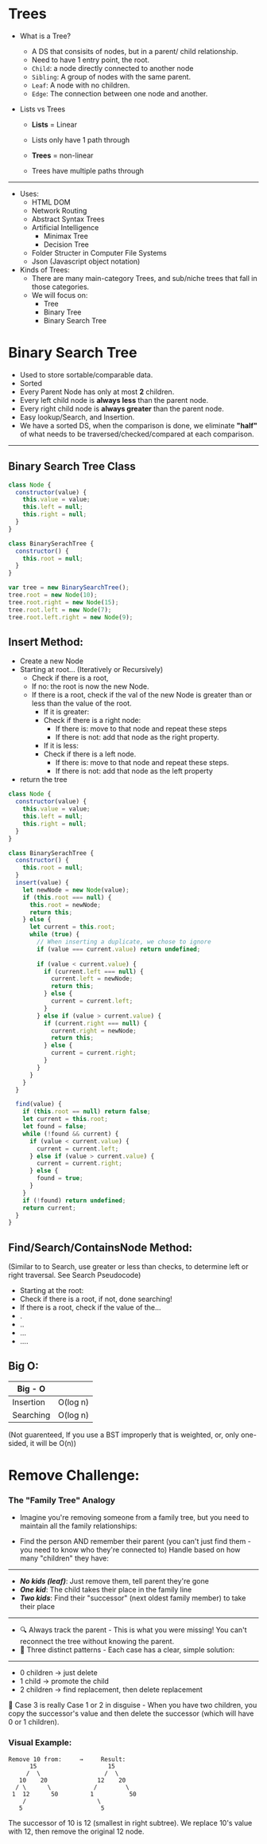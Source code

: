 # Trees
- What is a Tree?
  - A DS that consisits of nodes, but in a parent/ child relationship.
  - Need to have 1 entry point, the root.
  - `Child`: a node directly connected to another node
  - `Sibling`: A group of nodes with the same parent.
  - `Leaf`: A node with no children.
  - `Edge`: The connection between one node and another.

- Lists vs Trees
  - **Lists** = Linear
  - Lists only have 1 path through
  
  - **Trees** = non-linear
  - Trees have multiple paths through

---
- Uses: 
  - HTML DOM
  - Network Routing
  - Abstract Syntax Trees
  - Artificial Intelligence 
    - Minimax Tree
    - Decision Tree
  - Folder Structer in Computer File Systems
  - Json (Javascript object notation) 
- Kinds of Trees:
    - There are many main-category Trees, and sub/niche trees that fall in those categories.
    - We will focus on: 
      - Tree
      - Binary Tree
      - Binary Search Tree

# Binary Search Tree
  - Used to store sortable/comparable data.
  - Sorted
  - Every Parent Node has only at most **2** children.
  - Every left child node is **always less** than the parent node.
  - Every right child node is **always greater** than the parent node.
  - Easy lookup/Search, and Insertion.
  - We have a sorted DS, when the comparison is done, we eliminate **"half"** of what needs to be traversed/checked/compared at each comparison.
---

## Binary Search Tree Class 
```js
class Node {
  constructor(value) {
    this.value = value;
    this.left = null;
    this.right = null;
  }
}

class BinarySerachTree {
  constructor() {
    this.root = null;
  }
}

var tree = new BinarySearchTree();
tree.root = new Node(10);
tree.root.right = new Node(15);
tree.root.left = new Node(7);
tree.root.left.right = new Node(9);
```

## Insert Method:
- Create a new Node
- Starting at root... (Iteratively or Recursively)
  - Check if there is a root,
  - If no: the root is now the new Node.
  - If there is a root, check if the val of the new Node is greater than or less than the value of the root.
    - If it is greater: 
    - Check if there is a right node:
      - If there is:
      move to that node and repeat these steps
      - If there is not:
      add that node as the right property.
    - If it is less:
    - Check if there is a left node.
      - If there is:
      move to that node and repeat these steps.
      - If there is not:
      add that node as the left property 
- return the tree

```js
class Node {
  constructor(value) {
    this.value = value;
    this.left = null;
    this.right = null;
  }
}

class BinarySerachTree {
  constructor() {
    this.root = null;
  }
  insert(value) {
    let newNode = new Node(value);
    if (this.root === null) {
      this.root = newNode;
      return this;
    } else {
      let current = this.root;
      while (true) {
        // When inserting a duplicate, we chose to ignore
        if (value === current.value) return undefined;
        
        if (value < current.value) {
          if (current.left === null) {
            current.left = newNode;
            return this;
          } else {
            current = current.left;
          }
        } else if (value > current.value) {
          if (current.right === null) {
            current.right = newNode;
            return this;
          } else {
            current = current.right;
          }
        }
      }
    }
  }

  find(value) {
    if (this.root == null) return false;
    let current = this.root;
    let found = false;
    while (!found && current) {
      if (value < current.value) {
        current = current.left;
      } else if (value > current.value) {
        current = current.right;
      } else {
        found = true;
      }
    }
    if (!found) return undefined;
    return current;
  }
}

```

## Find/Search/ContainsNode Method:
(Similar to to Search, use greater or less than checks, to determine left or right traversal. See Search Pseudocode)
- Starting at the root:
- Check if there is a root, if not, done searching!
- If there is a root, check if the value of the...
- .
- ..
- ...
- .... 


## Big O:
| Big - O  |          |
|----------|----------|
|Insertion | O(log n) |
|Searching | O(log n) |


(Not guarenteed, If you use a BST improperly that is weighted, or, only one-sided, it will be O(n))



# Remove Challenge:
### The "Family Tree" Analogy
- Imagine you're removing someone from a family tree, but you need to maintain all the family relationships:

- Find the person AND remember their parent (you can't just find them - you need to know who they're connected to)
Handle based on how many "children" they have:

---
- ***No kids (leaf)***: Just remove them, tell parent they're gone
- ***One kid***: The child takes their place in the family line
- ***Two kids***: Find their "successor" (next oldest family member) to take their place
---

- 🔍 Always track the parent - This is what you were missing! You can't reconnect the tree without knowing the parent.
- 🎯 Three distinct patterns - Each case has a clear, simple solution:
---
- 0 children → just delete
- 1 child → promote the child
- 2 children → find replacement, then delete replacement

🔄 Case 3 is really Case 1 or 2 in disguise - When you have two children, you copy the successor's value and then delete the successor (which will have 0 or 1 children).
### Visual Example:
```
Remove 10 from:     →     Result:
      15                    15
     /  \                  /  \  
   10    20              12    20
  / \      \            /        \
 1  12      50         1          50
    /                    \
   5                      5
```
The successor of 10 is 12 (smallest in right subtree). We replace 10's value with 12, then remove the original 12 node.